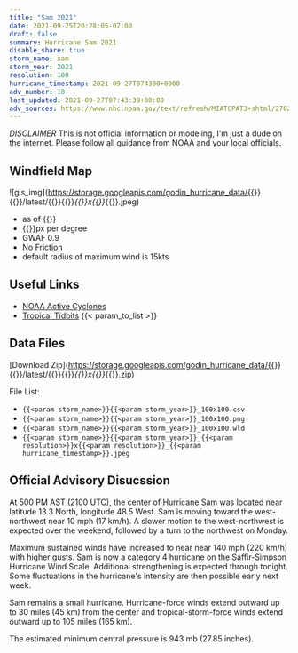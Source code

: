 ```yaml
---
title: "Sam 2021"
date: 2021-09-25T20:28:05-07:00
draft: false
summary: Hurricane Sam 2021
disable_share: true
storm_name: sam
storm_year: 2021
resolution: 100
hurricane_timestamp: 2021-09-27T074300+0000
adv_number: 18
last_updated: 2021-09-27T07:43:39+00:00
adv_sources: https://www.nhc.noaa.gov/text/refresh/MIATCPAT3+shtml/270248.shtml;https://www.nhc.noaa.gov/refresh/graphics_at3+shtml/025113.shtml?cone
---
```

*DISCLAIMER* This is not official information or modeling, I'm just a dude on the internet.  Please follow all guidance from NOAA and your local officials.

## Windfield Map
![gis_img](https://storage.googleapis.com/godin_hurricane_data/{{<param storm_name>}}{{<param storm_year>}}/latest/{{<param storm_name>}}{{<param storm_year>}}_{{<param resolution>}}x{{<param resolution>}}_{{<param hurricane_timestamp>}}.jpeg)

- as of {{<param last_updated>}}
- {{<param resolution>}}px per degree
- GWAF 0.9
- No Friction
- default radius of maximum wind is 15kts

## Useful Links
- [NOAA Active Cyclones](https://www.nhc.noaa.gov/)
- [Tropical Tidbits](https://www.tropicaltidbits.com/storminfo/)
{{< param_to_list >}}

## Data Files
[Download Zip](https://storage.googleapis.com/godin_hurricane_data/{{<param storm_name>}}{{<param storm_year>}}/latest/{{<param storm_name>}}{{<param storm_year>}}_{{<param resolution>}}x{{<param resolution>}}_{{<param hurricane_timestamp>}}.zip)

File List:
- `{{<param storm_name>}}{{<param storm_year>}}_100x100.csv`
- `{{<param storm_name>}}{{<param storm_year>}}_100x100.png`
- `{{<param storm_name>}}{{<param storm_year>}}_100x100.wld`
- `{{<param storm_name>}}{{<param storm_year>}}_{{<param resolution>}}x{{<param resolution>}}_{{<param hurricane_timestamp>}}.jpeg`


## Official Advisory Disucssion
At 500 PM AST (2100 UTC), the center of Hurricane Sam was located
near latitude 13.3 North, longitude 48.5 West. Sam is moving toward
the west-northwest near 10 mph (17 km/h). A slower motion to the
west-northwest is expected over the weekend, followed by a turn to
the northwest on Monday.
 
Maximum sustained winds have increased to near near 140 mph
(220 km/h) with higher gusts.  Sam is now a category 4 hurricane on
the Saffir-Simpson Hurricane Wind Scale.  Additional strengthening
is expected through tonight. Some fluctuations in the hurricane's
intensity are then possible early next week.
 
Sam remains a small hurricane.  Hurricane-force winds extend
outward up to 30 miles (45 km) from the center and
tropical-storm-force winds extend outward up to 105 miles (165 km).
 
The estimated minimum central pressure is 943 mb (27.85 inches).
